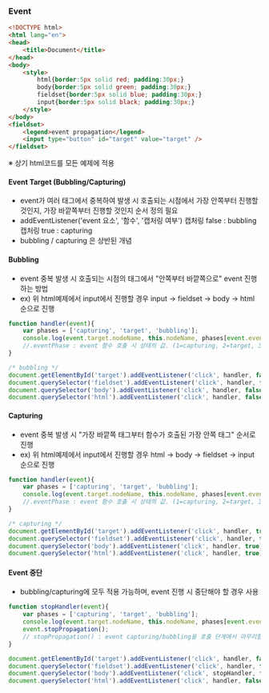 ### Event
```html
<!DOCTYPE html>
<html lang="en">
<head>
    <title>Document</title>
</head>
<body>
    <style>
        html{border:5px solid red; padding:30px;}
        body{border:5px solid green; padding:30px;}
        fieldset{border:5px solid blue; padding:30px;}
        input{border:5px solid black; padding:30px;}
    </style>
</body>
<fieldset>
    <legend>event propagation</legend>
    <input type="button" id="target" value="target" />
</fieldset>
```
※ 상기 html코드를 모든 예제에 적용

#### Event Target (Bubbling/Capturing)
- event가 여러 태그에서 중복하여 발생 시 호출되는 시점에서 가장 안쪽부터 진행할 것인지, 가장 바깥쪽부터 진행할 것인지 순서 정의 필요
- addEventListener('event 요소', '함수', '캡처링 여부')
  캡처링 false : bubbling
  캡처링 true : capturing 
- bubbling / capturing 은 상반된 개념

#### Bubbling
- event 중복 발생 시 호출되는 시점의 태그에서 "안쪽부터 바깥쪽으로" event 진행하는 방법
- ex) 위 html예제에서 input에서 진행할 경우
     input → fieldset → body → html 순으로 진행
```javascript
function handler(event){
    var phases = ['capturing', 'target', 'bubbling'];
    console.log(event.target.nodeName, this.nodeName, phases[event.eventPhase-1]);
    //.eventPhase : event 함수 호출 시 상태의 값. (1=capturing, 2=target, 3=bubbling)
}

/* bubbling */
document.getElementById('target').addEventListener('click', handler, false);
document.querySelector('fieldset').addEventListener('click', handler, false);
document.querySelector('body').addEventListener('click', handler, false);
document.querySelector('html').addEventListener('click', handler, false);
```

#### Capturing
- event 중복 발생 시 "가장 바깥쪽 태그부터 함수가 호출된 가장 안쪽 태그" 순서로 진행
- ex) 위 html예제에서 input에서 진행할 경우
     html → body → fieldset → input 순으로 진행
```javascript
function handler(event){
    var phases = ['capturing', 'target', 'bubbling'];
    console.log(event.target.nodeName, this.nodeName, phases[event.eventPhase-1]);
    //.eventPhase : event 함수 호출 시 상태의 값. (1=capturing, 2=target, 3=bubbling)
}

/* capturing */
document.getElementById('target').addEventListener('click', handler, true);
document.querySelector('fieldset').addEventListener('click', handler, true);
document.querySelector('body').addEventListener('click', handler, true);
document.querySelector('html').addEventListener('click', handler, true);
```

#### Event 중단
- bubbling/capturing에 모두 적용 가능하며, event 진행 시 중단해야 할 경우 사용
```javascript
function stopHandler(event){
    var phases = ['capturing', 'target', 'bubbling'];
    console.log(event.target.nodeName, this.nodeName, phases[event.eventPhase-1]);
    event.stopPropagation(); 
    // stopPropagation() : event capturing/bubbling을 호출 단계에서 마무리할 떄 사용
}

document.getElementById('target').addEventListener('click', handler, false);
document.querySelector('fieldset').addEventListener('click', handler, false);
document.querySelector('body').addEventListener('click', stopHandler, false);
document.querySelector('html').addEventListener('click', handler, false);
```